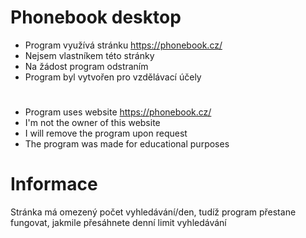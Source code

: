# Phonebook desktop

- Program využívá stránku https://phonebook.cz/
- Nejsem vlastníkem této stránky
- Na žádost program odstraním
- Program byl vytvořen pro vzdělávací účely
#
- Program uses website https://phonebook.cz/
- I'm not the owner of this website
- I will remove the program upon request
- The program was made for educational purposes
#
# Informace
Stránka má omezený počet vyhledávání/den, tudíž program přestane fungovat, jakmile přesáhnete denní limit vyhledávání
